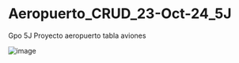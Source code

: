 # Aeropuerto_CRUD_23-Oct-24_5J
Gpo 5J Proyecto aeropuerto tabla aviones

![image](https://github.com/user-attachments/assets/0c452ff3-0296-411b-834b-04a0f46ab971)

